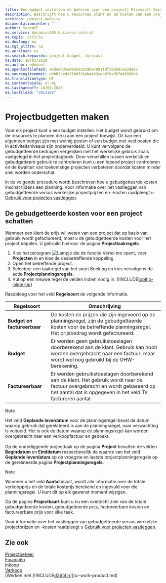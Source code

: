```yaml
---
title: Een budget instellen en beheren voor een project| Microsoft Docs
description: Beschrijft hoe u resources plant en de kosten van een project voorspelt en beheert door een budget voor elk project in te stellen.
services: project-madeira
documentationcenter: ''
author: SorenGP
ms.service: dynamics365-business-central
ms.topic: article
ms.devlang: na
ms.tgt_pltfrm: na
ms.workload: na
ms.search.keywords: project budget, forecast
ms.date: 10/01/2020
ms.author: edupont
ms.openlocfilehash: e8de8d35ee036d2819ba40b1fdf50b6d5ed2dab5
ms.sourcegitcommit: ddbb5cede750df1baba4b3eab8fbed6744b5b9d6
ms.translationtype: HT
ms.contentlocale: nl-NL
ms.lasthandoff: 10/01/2020
ms.locfileid: "3913168"
---
```

# <a name="manage-job-budgets"></a>Projectbudgetten maken
Voor elk project kunt u een budget instellen. Het budget wordt gebruikt om de resources te plannen die.u aan een project toewijst. Dit kan een algemeen budget zijn met weinig posten of een budget met veel posten die in activiteitsniveaus zijn onderverdeeld. U kunt vervolgens de gebudgetteerde bedragen vergelijken met het werkelijke gebruik zoals vastgelegd in het projectdagboek. Door verschillen tussen werkelijk en gebudgetteerd gebruik te controleren kunt u een lopend project controleren en de kwaliteit van toekomstige projecten verbeteren doordat kosten minder snel worden onderschat.

In de volgende procedure wordt beschreven hoe u gebudgetteerde kosten inschat tijdens een planning. Voor informatie over het vastleggen van gebudgetteerde versus werkelijke projectprijzen en -kosten raadpleegt u [Gebruik voor projecten vastleggen](projects-how-record-job-usage.md).  

## <a name="to-estimate-the-budgeted-costs-for-a-job"></a><a name="JobBudgetCosts"></a> De gebudgetteerde kosten voor een project schatten
Wanneer een klant de prijs wil weten van een project dat op basis van gebruik wordt gefactureerd, moet u de gebudgetteerde kosten voor het project bepalen. U gebruikt hiervoor de pagina **Projecttaakregels**.

1. Kies het pictogram ![Lampje dat de functie Vertel me opent](media/ui-search/search_small.png "Vertel me wat u wilt doen"), voer **Projecten** in en kies de desbetreffende koppeling.  
2. Open het betreffende project.
3. Selecteer een taakregel van het soort Boeking en kies vervolgens de actie **Projectplanningsregels**.
4. Vul op een nieuwe regel de velden indien nodig in. [!INCLUDE[tooltip-inline-tip](includes/tooltip-inline-tip_md.md)]   

Raadpleeg voor het veld **Regelsoort** de volgende informatie.  

| Regelsoort | Omschrijving |
| --- | --- |
| **Budget en factureerbaar** |De kosten en prijzen die zijn ingevoerd op de planningsregel, zijn de gebudgetteerde kosten voor de betreffende planningsregel. Het prijsbedrag wordt gefactureerd. |
| **Budget** |Er worden geen gebruikstoeslagen doorberekend aan de klant. Gebruik kan nooit worden overgebracht naar een factuur, maar wordt wel nog gebruikt bij de OHW-berekening. |
| **Factureerbaar** |Er worden gebruikstoeslagen doorberekend aan de klant. Het gebruik wordt naar de factuur overgebracht en wordt gebaseerd op het aantal dat is opgegeven in het veld Te factureren aantal. |

> [!NOTE]  
> Het veld **Geplande leverdatum** voor de planningsregel bevat de datum waarop gebruik dat gerelateerd is aan de planningsregel, naar verwachting is voltooid. Het is ook de datum waarop de planningsregel kan worden overgebracht naar een verkoopfactuur en geboekt. <br /><br /> Op de onderliggende projecttaak op de pagina **Project** bevatten de velden **Begindatum** en **Einddatum** respectievelijk de waarde van het veld **Geplande leverdatum** op de vroegste en laatste projectplanningsregels op de gerelateerde pagina **Projectplanningsregels**.

> [!NOTE]  
>   Wanneer u het veld **Aantal** invult, wordt alle informatie over de totale verkoopprijs en de totale kostprijs berekend en ingevuld voor die planningsregel. U kunt dit op elk gewenst moment wijzigen.

Op de pagina **Projectkaart** kunt u nu een overzicht zien van de totale gebudgetteerde kosten, gebudgetteerde prijs, factureerbare kosten en factureerbare prijs voor elke taak.

Voor informatie over het vastleggen van gebudgetteerde versus werkelijke projectprijzen en -kosten raadpleegt u [Gebruik voor projecten vastleggen](projects-how-record-job-usage.md).

## <a name="see-also"></a>Zie ook
[Projectbeheer](projects-manage-projects.md)  
[Financiën](finance.md)  
[Inkoop](purchasing-manage-purchasing.md)         
[Verkoop](sales-manage-sales.md)      
[Werken met [!INCLUDE[d365fin](includes/d365fin_md.md)]](ui-work-product.md)  
